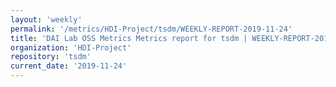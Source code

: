 ```yaml
---
layout: 'weekly'
permalink: '/metrics/HDI-Project/tsdm/WEEKLY-REPORT-2019-11-24'
title: 'DAI Lab OSS Metrics Metrics report for tsdm | WEEKLY-REPORT-2019-11-24'
organization: 'HDI-Project'
repository: 'tsdm'
current_date: '2019-11-24'
---
```

